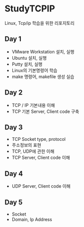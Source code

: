 # StudyTCPIP
Linux, Tcp/ip 학습을 위한 리포지토리

## Day 1
  - VMware Workstation 설치, 실행
  - Ubuntu 설치, 실행
  - Putty 설치, 실행
  - Linux의 기본명령어 학습
  - make 명령어, makefile 생성 실습

## Day 2
  - TCP / IP 기본내용 이해
  - TCP 기본 Server, Client code 구축
  
## Day 3
  - TCP Socket type, protocol
  - 주소정보의 표현
  - TCP, UDP에 관한 이해
  - TCP Server, Client code 이해

## Day 4
  - UDP Server, Client code 이해

## Day 5
  - Socket 
  - Domain, Ip Address
